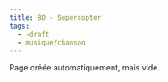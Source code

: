 ```yaml
---
title: BO - Supercopter
tags:
  - -draft
  - musique/chanson
---
```


Page créée automatiquement, mais vide.
